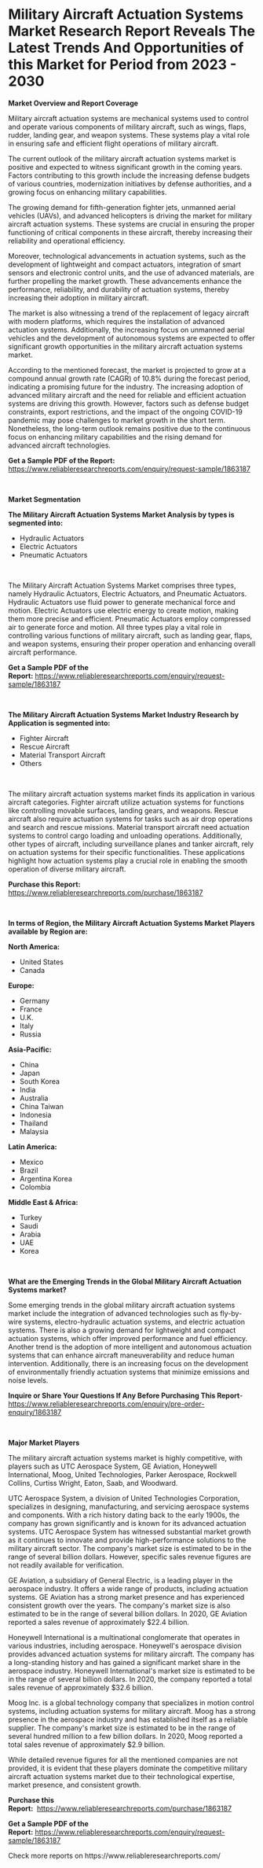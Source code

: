 <p><h1>Military Aircraft Actuation Systems Market Research Report Reveals The Latest Trends And Opportunities of this Market for Period from 2023 - 2030</h1></p><p><strong>Market Overview and Report Coverage</strong></p>
<p><p>Military aircraft actuation systems are mechanical systems used to control and operate various components of military aircraft, such as wings, flaps, rudder, landing gear, and weapon systems. These systems play a vital role in ensuring safe and efficient flight operations of military aircraft.</p><p>The current outlook of the military aircraft actuation systems market is positive and expected to witness significant growth in the coming years. Factors contributing to this growth include the increasing defense budgets of various countries, modernization initiatives by defense authorities, and a growing focus on enhancing military capabilities.</p><p>The growing demand for fifth-generation fighter jets, unmanned aerial vehicles (UAVs), and advanced helicopters is driving the market for military aircraft actuation systems. These systems are crucial in ensuring the proper functioning of critical components in these aircraft, thereby increasing their reliability and operational efficiency.</p><p>Moreover, technological advancements in actuation systems, such as the development of lightweight and compact actuators, integration of smart sensors and electronic control units, and the use of advanced materials, are further propelling the market growth. These advancements enhance the performance, reliability, and durability of actuation systems, thereby increasing their adoption in military aircraft.</p><p>The market is also witnessing a trend of the replacement of legacy aircraft with modern platforms, which requires the installation of advanced actuation systems. Additionally, the increasing focus on unmanned aerial vehicles and the development of autonomous systems are expected to offer significant growth opportunities in the military aircraft actuation systems market.</p><p>According to the mentioned forecast, the market is projected to grow at a compound annual growth rate (CAGR) of 10.8% during the forecast period, indicating a promising future for the industry. The increasing adoption of advanced military aircraft and the need for reliable and efficient actuation systems are driving this growth. However, factors such as defense budget constraints, export restrictions, and the impact of the ongoing COVID-19 pandemic may pose challenges to market growth in the short term. Nonetheless, the long-term outlook remains positive due to the continuous focus on enhancing military capabilities and the rising demand for advanced aircraft technologies.</p></p>
<p><strong>Get a Sample PDF of the Report:</strong> <a href="https://www.reliableresearchreports.com/enquiry/request-sample/1863187">https://www.reliableresearchreports.com/enquiry/request-sample/1863187</a></p>
<p>&nbsp;</p>
<p><strong>Market Segmentation</strong></p>
<p><strong>The Military Aircraft Actuation Systems Market Analysis by types is segmented into:</strong></p>
<p><ul><li>Hydraulic Actuators</li><li>Electric Actuators</li><li>Pneumatic Actuators</li></ul></p>
<p>&nbsp;</p>
<p><p>The Military Aircraft Actuation Systems Market comprises three types, namely Hydraulic Actuators, Electric Actuators, and Pneumatic Actuators. Hydraulic Actuators use fluid power to generate mechanical force and motion. Electric Actuators use electric energy to create motion, making them more precise and efficient. Pneumatic Actuators employ compressed air to generate force and motion. All three types play a vital role in controlling various functions of military aircraft, such as landing gear, flaps, and weapon systems, ensuring their proper operation and enhancing overall aircraft performance.</p></p>
<p><strong>Get a Sample PDF of the Report:</strong>&nbsp;<a href="https://www.reliableresearchreports.com/enquiry/request-sample/1863187">https://www.reliableresearchreports.com/enquiry/request-sample/1863187</a></p>
<p>&nbsp;</p>
<p><strong>The Military Aircraft Actuation Systems Market Industry Research by Application is segmented into:</strong></p>
<p><ul><li>Fighter Aircraft</li><li>Rescue Aircraft</li><li>Material Transport Aircraft</li><li>Others</li></ul></p>
<p>&nbsp;</p>
<p><p>The military aircraft actuation systems market finds its application in various aircraft categories. Fighter aircraft utilize actuation systems for functions like controlling movable surfaces, landing gears, and weapons. Rescue aircraft also require actuation systems for tasks such as air drop operations and search and rescue missions. Material transport aircraft need actuation systems to control cargo loading and unloading operations. Additionally, other types of aircraft, including surveillance planes and tanker aircraft, rely on actuation systems for their specific functionalities. These applications highlight how actuation systems play a crucial role in enabling the smooth operation of diverse military aircraft.</p></p>
<p><strong>Purchase this Report:</strong>&nbsp; <a href="https://www.reliableresearchreports.com/purchase/1863187">https://www.reliableresearchreports.com/purchase/1863187</a></p>
<p>&nbsp;</p>
<p><strong>In terms of Region, the Military Aircraft Actuation Systems Market Players available by Region are:</strong></p>
<p>
    <p> <strong> North America: </strong>
        <ul>
            <li>United States</li>
            <li>Canada</li>
        </ul>
        </p> 
    <p> <strong> Europe: </strong>
        <ul>
            <li>Germany</li>
            <li>France</li>
            <li>U.K.</li>
            <li>Italy</li>
            <li>Russia</li>
        </ul>
        </p> 
    <p> <strong> Asia-Pacific: </strong>
        <ul>
            <li>China</li>
            <li>Japan</li>
            <li>South Korea</li>
            <li>India</li>
            <li>Australia</li>
            <li>China Taiwan</li>
            <li>Indonesia</li>
            <li>Thailand</li>
            <li>Malaysia</li>
        </ul>
        </p> 
    <p> <strong> Latin America: </strong>
        <ul>
            <li>Mexico</li>
            <li>Brazil</li>
            <li>Argentina Korea</li>
            <li>Colombia</li>
        </ul>
        </p> 
    <p> <strong> Middle East & Africa: </strong>
        <ul>
            <li>Turkey</li>
            <li>Saudi</li>
            <li>Arabia</li>
            <li>UAE</li>
            <li>Korea</li>
        </ul>
    </p>
    </p>
<p>&nbsp;</p>
<p><strong>What are the Emerging Trends in the Global Military Aircraft Actuation Systems market?</strong></p>
<p><p>Some emerging trends in the global military aircraft actuation systems market include the integration of advanced technologies such as fly-by-wire systems, electro-hydraulic actuation systems, and electric actuation systems. There is also a growing demand for lightweight and compact actuation systems, which offer improved performance and fuel efficiency. Another trend is the adoption of more intelligent and autonomous actuation systems that can enhance aircraft maneuverability and reduce human intervention. Additionally, there is an increasing focus on the development of environmentally friendly actuation systems that minimize emissions and noise levels.</p></p>
<p><strong>Inquire or Share Your Questions If Any Before Purchasing This Report</strong>- <a href="https://www.reliableresearchreports.com/enquiry/pre-order-enquiry/1863187">https://www.reliableresearchreports.com/enquiry/pre-order-enquiry/1863187</a></p>
<p>&nbsp;</p>
<p><strong>Major Market Players</strong></p>
<p><p>The military aircraft actuation systems market is highly competitive, with players such as UTC Aerospace System, GE Aviation, Honeywell International, Moog, United Technologies, Parker Aerospace, Rockwell Collins, Curtiss Wright, Eaton, Saab, and Woodward. </p><p>UTC Aerospace System, a division of United Technologies Corporation, specializes in designing, manufacturing, and servicing aerospace systems and components. With a rich history dating back to the early 1900s, the company has grown significantly and is known for its advanced actuation systems. UTC Aerospace System has witnessed substantial market growth as it continues to innovate and provide high-performance solutions to the military aircraft sector. The company's market size is estimated to be in the range of several billion dollars. However, specific sales revenue figures are not readily available for verification.</p><p>GE Aviation, a subsidiary of General Electric, is a leading player in the aerospace industry. It offers a wide range of products, including actuation systems. GE Aviation has a strong market presence and has experienced consistent growth over the years. The company's market size is also estimated to be in the range of several billion dollars. In 2020, GE Aviation reported a sales revenue of approximately $22.4 billion.</p><p>Honeywell International is a multinational conglomerate that operates in various industries, including aerospace. Honeywell's aerospace division provides advanced actuation systems for military aircraft. The company has a long-standing history and has gained a significant market share in the aerospace industry. Honeywell International's market size is estimated to be in the range of several billion dollars. In 2020, the company reported a total sales revenue of approximately $32.6 billion.</p><p>Moog Inc. is a global technology company that specializes in motion control systems, including actuation systems for military aircraft. Moog has a strong presence in the aerospace industry and has established itself as a reliable supplier. The company's market size is estimated to be in the range of several hundred million to a few billion dollars. In 2020, Moog reported a total sales revenue of approximately $2.9 billion.</p><p>While detailed revenue figures for all the mentioned companies are not provided, it is evident that these players dominate the competitive military aircraft actuation systems market due to their technological expertise, market presence, and consistent growth.</p></p>
<p><strong>Purchase this Report:</strong>&nbsp;&nbsp;<a href="https://www.reliableresearchreports.com/purchase/1863187">https://www.reliableresearchreports.com/purchase/1863187</a></p>
<p></p>
<p><strong>Get a Sample PDF of the Report:</strong>&nbsp;<a href="https://www.reliableresearchreports.com/enquiry/request-sample/1863187">https://www.reliableresearchreports.com/enquiry/request-sample/1863187</a></p>
<p>Check more reports on https://www.reliableresearchreports.com/</p>